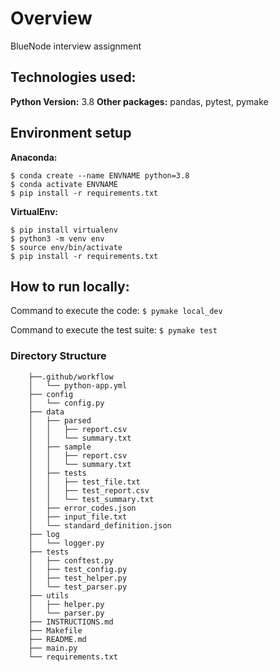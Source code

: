 # Overview
BlueNode interview assignment

## Technologies used:
**Python Version:** 3.8
**Other packages:** pandas, pytest, pymake

## Environment setup

**Anaconda:** 
```
$ conda create --name ENVNAME python=3.8
$ conda activate ENVNAME
$ pip install -r requirements.txt
```
**VirtualEnv:**
```
$ pip install virtualenv
$ python3 -m venv env
$ source env/bin/activate
$ pip install -r requirements.txt
```


## How to run locally:

Command to execute the code:
`$ pymake local_dev`

Command to execute the test suite:
`$ pymake test`

### Directory Structure
  ``` .
      ├──.github/workflow
      │   └── python-app.yml
      ├── config 
      │   └── config.py    
      ├── data
      │   ├── parsed   
      │   │   ├── report.csv
      │   │   └── summary.txt
      │   ├── sample
      │   │   ├── report.csv
      │   │   └── summary.txt
      │   ├── tests
      │   │   ├── test_file.txt
      │   │   ├── test_report.csv
      │   │   └── test_summary.txt
      │   ├── error_codes.json
      │   ├── input_file.txt
      │   └── standard_definition.json
      ├── log
      │   └── logger.py
      ├── tests
      │   ├── conftest.py         
      │   ├── test_config.py
      │   ├── test_helper.py
      │   └── test_parser.py
      ├── utils
      │   ├── helper.py
      │   └── parser.py
      ├── INSTRUCTIONS.md
      ├── Makefile   
      ├── README.md  
      ├── main.py
      └── requirements.txt
      
      
      



      
